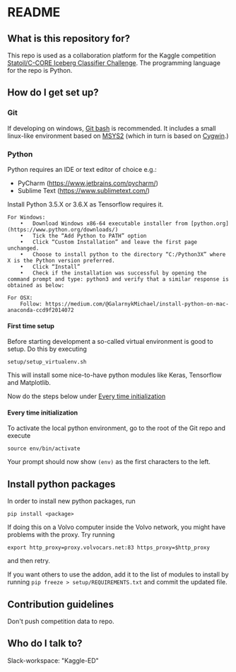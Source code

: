 # README #

## What is this repository for? ##

This repo is used as a collaboration platform for the Kaggle competition
[Statoil/C-CORE Iceberg Classifier Challenge](https://www.kaggle.com/c/statoil-iceberg-classifier-challenge).
The programming language for the repo is Python.

## How do I get set up? ##

### Git

If developing on windows, [Git bash](https://git-scm.com/download/win) is
recommended. It includes a small linux-like environment based on
[MSYS2](http://www.msys2.org/) (which in turn is based on
[Cygwin](https://www.cygwin.com/).)


### Python

Python requires an IDE or text editor of choice e.g.: 
* PyCharm (https://www.jetbrains.com/pycharm/) 		
* Sublime Text (https://www.sublimetext.com/) 		

Install Python 3.5.X or 3.6.X as Tensorflow requires it. 

	For Windows: 
		•	Download Windows x86-64 executable installer from [python.org](https://www.python.org/downloads/)
		•	Tick the “Add Python to PATH” option 
		•	Click “Custom Installation” and leave the first page unchanged. 
		•	Choose to install python to the directory “C:/Python3X” where X is the Python version preferred. 
		•	Click “Install” 
		•	Check if the installation was successful by opening the command prompt and type: python3 and verify that a similar response is obtained as below: 

	For OSX: 
		Follow: https://medium.com/@GalarnykMichael/install-python-on-mac-anaconda-ccd9f2014072

#### First time setup

Before starting development a so-called virtual environment is good to setup.
Do this by executing

`setup/setup_virtualenv.sh`

This will install some nice-to-have python modules like Keras, Tensorflow and
Matplotlib.

Now do the steps below under
[Every time initialization](#every-time-initialization)

#### Every time initialization

To activate the local python environment, go to the root of the Git repo and
execute

`source env/bin/activate`

Your prompt should now show `(env)` as the first characters to the left.


## Install python packages

In order to install new python packages, run

`pip install <package>`

If doing this on a Volvo computer inside the Volvo network, you might have
problems with the proxy. Try running

`export http_proxy=proxy.volvocars.net:83 https_proxy=$http_proxy`

and then retry.

If you want others to use the addon, add it to the list of modules to install
by running `pip freeze > setup/REQUIREMENTS.txt` and commit the updated file.

		
## Contribution guidelines ##
Don't push competition data to repo. 

## Who do I talk to? ##

Slack-workspace: "Kaggle-ED"
